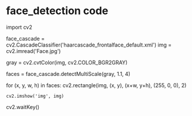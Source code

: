 # face_detection code 

import cv2

face_cascade = cv2.CascadeClassifier('haarcascade_frontalface_default.xml')
img = cv2.imread('Face.jpg')

gray = cv2.cvtColor(img, cv2.COLOR_BGR2GRAY)

faces = face_cascade.detectMultiScale(gray, 1.1, 4)

for (x, y, w, h) in faces:
    cv2.rectangle(img, (x, y), (x+w, y+h), (255, 0, 0), 2)

    cv2.imshow('img', img)
cv2.waitKey()
